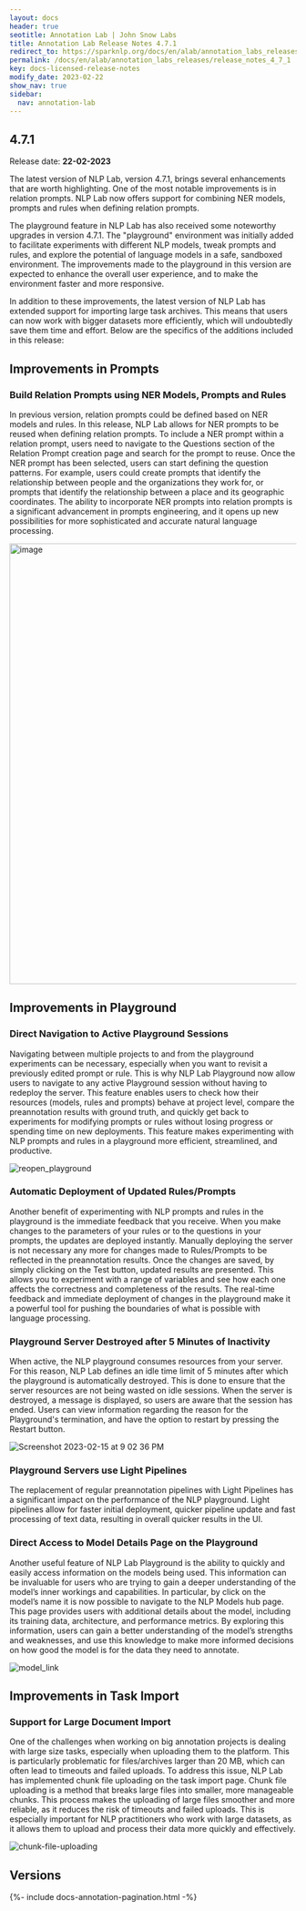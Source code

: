 ```yaml
---
layout: docs
header: true
seotitle: Annotation Lab | John Snow Labs
title: Annotation Lab Release Notes 4.7.1
redirect_to: https://sparknlp.org/docs/en/alab/annotation_labs_releases/release_notes_4_7_1
permalink: /docs/en/alab/annotation_labs_releases/release_notes_4_7_1
key: docs-licensed-release-notes
modify_date: 2023-02-22
show_nav: true
sidebar:
  nav: annotation-lab
---
```


<div class="h3-box" markdown="1">

## 4.7.1

Release date: **22-02-2023**

The latest version of NLP Lab, version 4.7.1, brings several enhancements that are worth highlighting. One of the most notable improvements is in relation prompts. NLP Lab now offers support for combining NER models, prompts and rules when defining relation prompts. 

The playground feature in NLP Lab has also received some noteworthy upgrades in version 4.7.1. The "playground" environment was initially added to facilitate experiments with different NLP models, tweak prompts and rules, and explore the potential of language models in a safe, sandboxed environment. The improvements made to the playground in this version are expected to enhance the overall user experience, and to make the environment faster and more responsive.

In addition to these improvements, the latest version of NLP Lab has extended support for importing large task archives. This means that users can now work with bigger datasets more efficiently, which will undoubtedly save them time and effort.
Below are the specifics of the additions included in this release:


## Improvements in Prompts
### Build Relation Prompts using NER Models, Prompts and Rules
In previous version, relation prompts could be defined based on NER models and rules. In this release, NLP Lab allows for NER prompts to be reused when defining relation prompts. To include a NER prompt within a relation prompt, users need to navigate to the Questions section of the Relation Prompt creation page and search for the prompt to reuse. Once the NER prompt has been selected, users can start defining the question patterns. For example, users could create prompts that identify the relationship between people and the organizations they work for, or prompts that identify the relationship between a place and its geographic coordinates. The ability to incorporate NER prompts into relation prompts is a significant advancement in prompts engineering, and it opens up new possibilities for more sophisticated and accurate natural language processing.

<img width="774" alt="image" src="https://user-images.githubusercontent.com/46840490/218919293-d931ed1f-10d1-4a97-b3e4-4d705546fb26.png">

## Improvements in Playground
### Direct Navigation to Active Playground Sessions

Navigating between multiple projects to and from the playground experiments can be necessary, especially when you want to revisit a previously edited prompt or rule. This is why NLP Lab Playground now allow users to navigate to any active Playground session without having to redeploy the server. 
This feature enables users to check how their resources (models, rules and prompts) behave at project level, compare the preannotation results with ground truth, and quickly get back to experiments for modifying prompts or rules without losing progress or spending time on new deployments. This feature makes experimenting with NLP prompts and rules in a playground more efficient, streamlined, and productive.

![reopen_playground](https://user-images.githubusercontent.com/26042994/219060474-0c6fc8ab-f946-4ea5-886c-659f357b7f7d.gif)

### Automatic Deployment of Updated Rules/Prompts 

Another benefit of experimenting with NLP prompts and rules in the playground is the immediate feedback that you receive. When you make changes to the parameters of your rules or to the questions in your prompts, the updates are deployed instantly. Manually deploying the server is not necessary any more for changes made to Rules/Prompts to be reflected in the preannotation results. Once the changes are saved, by simply clicking on the Test button, updated results are presented. 
This allows you to experiment with a range of variables and see how each one affects the correctness and completeness of the results. The real-time feedback and immediate deployment of changes in the playground make it a powerful tool for pushing the boundaries of what is possible with language processing.

### Playground Server Destroyed after 5 Minutes of Inactivity

When active, the NLP playground consumes resources from your server. For this reason, NLP Lab defines an idle time limit of 5 minutes after which the playground is automatically destroyed. This is done to ensure that the server resources are not being wasted on idle sessions. When the server is destroyed, a message is displayed, so users are aware that the session has ended. Users can view information regarding the reason for the Playground's termination, and have the option to restart by pressing the Restart button.

![Screenshot 2023-02-15 at 9 02 36 PM](https://user-images.githubusercontent.com/26042994/219069508-fc241f70-1544-4c68-ba3e-9aa7158a065a.png)

### Playground Servers use Light Pipelines
The replacement of regular preannotation pipelines with Light Pipelines has a significant impact on the performance of the NLP playground. Light pipelines allow for faster initial deployment, quicker pipeline update and fast processing of text data, resulting in overall quicker results in the UI.


### Direct Access to Model Details Page on the Playground
Another useful feature of NLP Lab Playground is the ability to quickly and easily access information on the models being used. This information can be invaluable for users who are trying to gain a deeper understanding of the model’s inner workings and capabilities. In particular, by click on the model’s name it is now possible to navigate to the NLP Models hub page. This page provides users with additional details about the model, including its training data, architecture, and performance metrics. By exploring this information, users can gain a better understanding of the model’s strengths and weaknesses, and use this knowledge to make more informed decisions on how good the model is for the data they need to annotate. 

![model_link](https://user-images.githubusercontent.com/26042994/219068322-0b0ccc7a-6acb-4522-b0ca-13eba6973c40.gif)


## Improvements in Task Import

### Support for Large Document Import
One of the challenges when working on big annotation projects is dealing with large size tasks, especially when uploading them to the platform. This is particularly problematic for files/archives larger than 20 MB, which can often lead to timeouts and failed uploads. To address this issue, NLP Lab has implemented chunk file uploading on the task import page.
Chunk file uploading is a method that breaks large files into smaller, more manageable chunks. This process makes the uploading of large files smoother and more reliable, as it reduces the risk of timeouts and failed uploads. This is especially important for NLP practitioners who work with large datasets, as it allows them to upload and process their data more quickly and effectively.

![chunk-file-uploading](https://user-images.githubusercontent.com/10126570/218990805-8128a475-d33b-4fd8-9397-6aaa6895c9c7.gif)


</div><div class="prev_ver h3-box" markdown="1">

## Versions

</div>

{%- include docs-annotation-pagination.html -%}